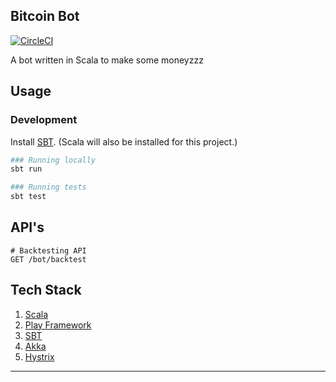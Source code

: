 Bitcoin Bot
-----------

[![CircleCI](https://circleci.com/gh/aakn/bitcoin-bot/tree/master.svg?style=svg&circle-token=bcd3e1adfbfa093acfee5a9c5d03ee4d925b6630)](https://circleci.com/gh/aakn/bitcoin-bot/tree/master)

A bot written in Scala to make some moneyzzz

Usage
-----

### Development

Install [SBT][sbt-install]. (Scala will also be installed for this project.)

```bash
### Running locally
sbt run

### Running tests
sbt test
```

API's
-----

```
# Backtesting API
GET /bot/backtest

```

Tech Stack
----------

1. [Scala][scala]
1. [Play Framework][play-framework]
1. [SBT][sbt]
1. [Akka][akka]
1. [Hystrix][hystrix]


-------

[scala]: http://www.scala-lang.org/
[sbt-install]: http://www.scala-sbt.org/release/docs/Installing-sbt-on-Mac.html
[play-framework]: https://www.playframework.com/documentation/2.6.x/ScalaHome
[sbt]: http://www.scala-sbt.org
[akka]: https://akka.io/docs/
[hystrix]: http://github.com/netflix/hystrix
